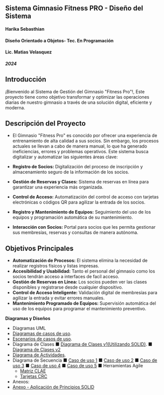 ## Sistema Gimnasio Fitness PRO - Diseño del Sistema
#### Harika Sebasthian
#### Diseño Orientado a Objetos- Tec. En Programación
#### Lic. Matias Velasquez
##### 2024
###
## Introducción
¡Bienvenido al Sistema de Gestión del Gimnasio "Fitness Pro"!, Este proyecto tiene como objetivo transformar y optimizar las operaciones diarias de nuestro gimnasio a través de una solución digital, eficiente y moderna.

## Descripción del Proyecto

- El Gimnasio "Fitness Pro" es conocido por ofrecer una experiencia de entrenamiento de alta calidad a sus socios. Sin embargo, los procesos actuales se llevan a cabo de manera manual, lo que ha generado ineficiencias, errores y problemas operativos. Este sistema busca digitalizar y automatizar las siguientes áreas clave:

- **Registro de Socios:** Digitalización del proceso de inscripción y almacenamiento seguro de la información de los socios.
- **Gestión de Reservas y Clases:** Sistema de reservas en línea para garantizar una experiencia más organizada.
- **Control de Acceso:** Automatización del control de acceso con tarjetas electrónicas o códigos QR para agilizar la entrada de los socios.
- **Registro y Mantenimiento de Equipos:** Seguimiento del uso de los equipos y programación automática de su mantenimiento.
- **Interacción con Socios:** Portal para socios que les permita gestionar sus membresías, reservas y consultas de manera autónoma.

## Objetivos Principales

- **Automatización de Procesos:** El sistema elimina la necesidad de realizar registros físicos y listas impresas.
- **Accesibilidad y Usabilidad:** Tanto el personal del gimnasio como los socios tendrán acceso a interfaces de facíl acceso.
- **Gestión de Reservas en Línea:** Los socios pueden ver las clases disponibles y registrarse desde cualquier dispositivo.
- **Control de Acceso Inteligente:** Validación digital de membresías para agilizar la entrada y evitar errores manuales.
- **Mantenimiento Programado de Equipos:** Supervisión automática del uso de los equipos para programar el mantenimiento preventivo.
                             
**Diagramas y Diseños**

- Diagramas UML
- [Diagramas de casos de uso](https://drive.google.com/file/d/1VmCP5j0LtNpyWSzHCOmCFVYVieojGFji/view?usp=sharing).
- [Escenarios de casos de uso](https://docs.google.com/spreadsheets/d/1ieskX2TF1jHCkCJew-rCxBZ6fUdH4Ypj/edit?usp=sharing&ouid=103155954299850366903&rtpof=true&sd=true).
- Diagrama de Clases
  ■ [Diagrama de Clases v1(Utilizando SOLID)](https://drive.google.com/file/d/1Ogr0PiFws1k99FMd961p6ZAIdnAxd8MX/view?usp=sharing).
  ■ [Diagrama de Clases v2](https://drive.google.com/file/d/1sYdv_h2_8dHctP3aGQ63PYi-9FGqujCH/view?usp=sharing)
- [Diagrama de Actividades](https://drive.google.com/file/d/1t1qVLT8T9Dpj5SybmFNFr8ZgsDvFp1gW/view?usp=sharing).
- Diagrama de Secuencia
■ [Caso de uso 1](https://drive.google.com/file/d/1ICqrj6fQsAVJy6n4rESGyaZfh3Oc6zjs/view?usp=sharing)
■ [Caso de uso 2](https://drive.google.com/file/d/1jCSpi4f-soESjFL56JePXWl1Ewo64iik/view?usp=sharing)
■ [Caso de uso 3](https://drive.google.com/file/d/1_IF3EAWI4IigSC2n2f2_l4agHD8OPiLh/view?usp=sharing)
■ [Caso de uso 4](https://drive.google.com/file/d/1Sr58nH-vGiKGmtY4Utr0p4SeeHIFOKUV/view?usp=sharing)
■ [Caso de uso 5](https://drive.google.com/file/d/1AKCp7irXLkqcPfdcJlqPiX1lSbRqwwkl/view?usp=sharing)
■ Herramientas Agile
  - [Matriz CLAE](https://drive.google.com/file/d/1La9lulDQ6jgVZ7pZLlYeXYfHwfbJM9if/view?usp=sharing)
  - [Tarjetas CRC](https://docs.google.com/spreadsheets/d/1RZLa_S_f_hPz4jMp3gbL-ROS3zrso7GE/edit?usp=sharing&ouid=103155954299850366903&rtpof=true&sd=true)
- Anexos:
- [Anexo - Aplicación de Principios SOLID](https://drive.google.com/file/d/1BkwDWMr3QvfOYs4ceuX0OSNB-uYEgZld/view?usp=sharing)

